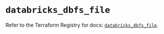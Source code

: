 # `databricks_dbfs_file`

Refer to the Terraform Registry for docs: [`databricks_dbfs_file`](https://registry.terraform.io/providers/databricks/databricks/1.48.1/docs/resources/dbfs_file).
